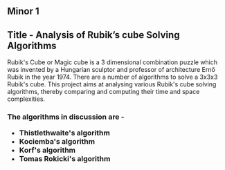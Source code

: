 ## <b> Minor 1 </b> 
## Title - Analysis of Rubik’s cube Solving Algorithms
</h3>  Rubik's Cube or Magic cube is a 3 dimensional combination puzzle which was invented by a Hungarian sculptor and professor of architecture Ernő Rubik in the year 1974. There are a number of algorithms to solve a 3x3x3 Rubik's cube. This project aims at analysing various Rubik's cube solving algorithms, thereby comparing and computing their time and space complexities. </h3>
<h3> The algorithms in discussion are - 
<ul>
  <li> Thistlethwaite's algorithm </li>
  <li> Kociemba's algorithm </li>
  <li> Korf's algorithm </li>
  <li> Tomas Rokicki's algorithm </li>
</ul>
</h3> 









